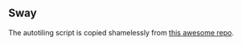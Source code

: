 ## Sway

The autotiling script is copied shamelessly from [this awesome repo](https://github.com/nwg-piotr/autotiling).
